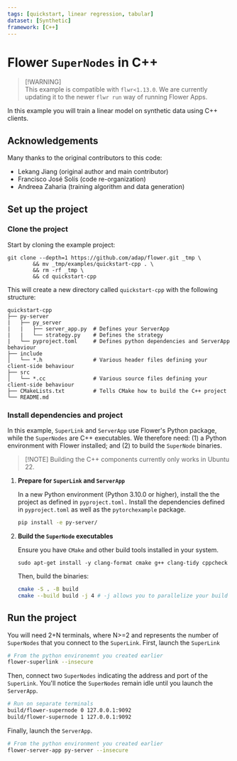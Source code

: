 ```yaml
---
tags: [quickstart, linear regression, tabular]
dataset: [Synthetic]
framework: [C++]
---
```


# Flower `SuperNodes` in C++

> [!WARNING]\
> This example is compatible with `flwr<1.13.0`. We are currently updating it to the newer `flwr run` way of running Flower Apps.

In this example you will train a linear model on synthetic data using C++ clients.

## Acknowledgements

Many thanks to the original contributors to this code:

- Lekang Jiang (original author and main contributor)
- Francisco José Solís (code re-organization)
- Andreea Zaharia (training algorithm and data generation)

## Set up the project

### Clone the project

Start by cloning the example project:

```shell
git clone --depth=1 https://github.com/adap/flower.git _tmp \
        && mv _tmp/examples/quickstart-cpp . \
        && rm -rf _tmp \
        && cd quickstart-cpp
```

This will create a new directory called `quickstart-cpp` with the following structure:

```shell
quickstart-cpp
├── py-server
|   ├── py_server
|   |   ├── server_app.py  # Defines your ServerApp
|   |   └── strategy.py    # Defines the strategy
|   └── pyproject.toml     # Defines python dependencies and ServerApp behaviour
├── include
│   └── *.h                # Various header files defining your client-side behaviour
├── src
│   └── *.cc               # Various source files defining your client-side behaviour
├── CMakeLists.txt         # Tells CMake how to build the C++ project
└── README.md
```

### Install dependencies and project

In this example, `SuperLink` and `ServerApp` use Flower's Python package, while the `SuperNodes` are C++ executables. We therefore need: (1) a Python environment with Flower installed; and (2) to build the `SuperNode` binaries.

> \[!NOTE\]
> Building the C++ components currently only works in Ubuntu 22.

1. **Prepare for `SuperLink` and `ServerApp`**

   In a new Python environment (Python 3.10.0 or higher), install the the project as defined in `pyproject.toml.` Install the dependencies defined in `pyproject.toml` as well as the `pytorchexample` package.

   ```bash
   pip install -e py-server/
   ```

2. **Build the `SuperNode` executables**

   Ensure you have `CMake` and other build tools installed in your system.

   ```shell
   sudo apt-get install -y clang-format cmake g++ clang-tidy cppcheck
   ```

   Then, build the binaries:

   ```bash
   cmake -S . -B build
   cmake --build build -j 4 # -j allows you to parallelize your build
   ```

## Run the project

You will need 2+N terminals, where N>=2 and represents the number of `SuperNodes` that you connect to the `SuperLink`. First, launch the `SuperLink`

```bash
# From the python environemnt you created earlier
flower-superlink --insecure
```

Then, connect two `SuperNodes` indicating the address and port of the `SuperLink`. You'll notice the `SuperNodes` remain idle until you launch the `ServerApp`.

```bash
# Run on separate terminals
build/flower-supernode 0 127.0.0.1:9092
build/flower-supernode 1 127.0.0.1:9092
```

Finally, launch the `ServerApp`.

```bash
# From the python environment you created earlier
flower-server-app py-server --insecure
```
